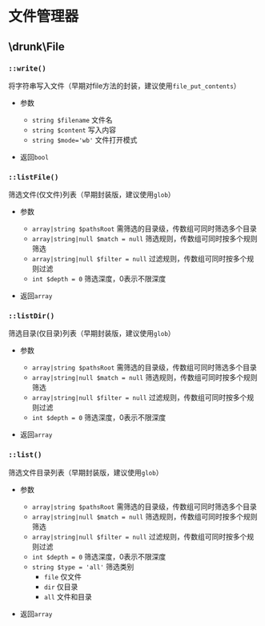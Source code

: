 # 文件管理器

## \drunk\File

### `::write()`
将字符串写入文件（早期对file方法的封装，建议使用`file_put_contents`）

- 参数
  - `string $filename` 文件名
  - `string $content` 写入内容
  - `string $mode='wb'` 文件打开模式

- 返回`bool`

### `::listFile()`
筛选文件(仅文件)列表（早期封装版，建议使用`glob`）

- 参数
  - `array|string $pathsRoot` 需筛选的目录级，传数组可同时筛选多个目录
  - `array|string|null $match = null` 筛选规则，传数组可同时按多个规则筛选
  - `array|string|null $filter = null` 过滤规则，传数组可同时按多个规则过滤
  - `int $depth = 0` 筛选深度，0表示不限深度

- 返回`array`

### `::listDir()`
筛选目录(仅目录)列表（早期封装版，建议使用`glob`）

- 参数
  - `array|string $pathsRoot` 需筛选的目录级，传数组可同时筛选多个目录
  - `array|string|null $match = null` 筛选规则，传数组可同时按多个规则筛选
  - `array|string|null $filter = null` 过滤规则，传数组可同时按多个规则过滤
  - `int $depth = 0` 筛选深度，0表示不限深度

- 返回`array`

### `::list()`
筛选文件目录列表（早期封装版，建议使用`glob`）

- 参数
  - `array|string $pathsRoot` 需筛选的目录级，传数组可同时筛选多个目录
  - `array|string|null $match = null` 筛选规则，传数组可同时按多个规则筛选
  - `array|string|null $filter = null` 过滤规则，传数组可同时按多个规则过滤
  - `int $depth = 0` 筛选深度，0表示不限深度
  - `string $type = 'all'` 筛选类别
    - `file` 仅文件
    - `dir` 仅目录
    - `all` 文件和目录

- 返回`array`